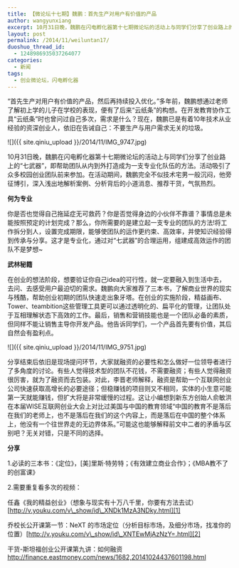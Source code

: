 ```yaml
---
title: 【微论坛十七期】魏鹏：首先生产对用户有价值的产品
author: wangyunxiang
excerpt: 10月31日晚，魏鹏在闪电孵化器第十七期微论坛的活动上与同学们分享了创业路上的“七武器”，即帮助团队从内到外打造成为一支专业化队伍的方法。活动吸引了众多校园创业团队前来参加。在活动期间，魏鹏完全不似技术宅男一般沉闷，他旁征博引，深入浅出地解析案例、分析背后的小道消息、推荐干货，气氛热烈。
layout: post
permalink: /2014/11/weiluntan17/
duoshuo_thread_id:
  - 1248986935037264077
categories:
  - 新闻
tags:
  - 创业微论坛，闪电孵化器
---
```


“首先生产对用户有价值的产品，然后再持续投入优化。”多年前，魏鹏想通过老师了解初上学的儿子在学校的表现，便有了后来“云纸条”的构想。在开发教育协作工具“云纸条”时也曾问过自己多次，需求是什么？现在，魏鹏已是有着10年技术从业经验的资深创业人，依旧在告诫自己：不要生产与用户需求无关的垃圾。

![]({{ site.qiniu_upload }}/2014/11/IMG_9747.jpg)

10月31日晚，魏鹏在闪电孵化器第十七期微论坛的活动上与同学们分享了创业路上的“七武器”，即帮助团队从内到外打造成为一支专业化队伍的方法。活动吸引了众多校园创业团队前来参加。在活动期间，魏鹏完全不似技术宅男一般沉闷，他旁征博引，深入浅出地解析案例、分析背后的小道消息、推荐干货，气氛热烈。

<strong>何为专业</strong>

你是否也觉得自己拖延症无可救药？你是否觉得身边的小伙伴不靠谱？事情总是未能按照预定的计划完成？那么，你所需要的是建立起一支专业的团队的方法!将工作拆分到人，设置完成期限，能够使团队的运作更约束、高效率，并使知识经验得到传承与分享。这才是专业化，通过对“七武器”的合理运用，组建成高效运作的团队不是梦想~

<strong>武林秘籍</strong>

在创业的想法阶段，想要验证你自己idea的可行性，就一定要融入到生活中去，去问、去感受用户最迫切的需求。魏鹏向大家推荐了三本书，了解商业世界的现实与残酷，帮助创业初期的团队快速走出象牙塔。在创业的实施阶段，精益画布、Tower、teambition这些管理工具更可以通过透明化的、扁平化的管理，让团队处于互相理解状态下高效的工作。最后，销售和营销技能也是一个团队必备的素质，但同样不能让销售主导你开发产品。他告诉同学们，一个产品首先要有价值，其后自然会有盈利点。

![]({{ site.qiniu_upload }}/2014/11/IMG_9751.jpg)

分享结束后依旧是现场提问环节，大家就融资的必要性和怎么做好一位领导者进行了多角度的讨论。有些人觉得技术型的团队不花钱，不需要融资；有些人觉得融资很厉害，就为了融资而去包装。对此，李晋老师解释，融资是帮助一个互联网创业公司快速获取高增长的必要途径；但稳赚钱的项目则又不相同，实体的小生意可能第一天就能赚钱，但扩大将是非常缓慢的过程。这让小编想到新东方创始人俞敏洪在本届WISE互联网创业大会上对比过美国与中国的教育领域“中国的教育不是落后在我们的老师上，也不是落后在我们的这个内容上，而是落后在中国的整个体系上，他没有一个往世界走的无边界体系。”可能这也能够解释前文中二者的矛盾与区别吧？无关对错，只是不同的选择。

**分享**

1.必读的三本书：《定位》，[美]里斯·特劳特；《有效建立商业合作》；《MBA教不了的创富课》

2.需要重复看多次的视频：

任鑫《我的精益创业》（想象与现实有十万八千里，你要有方法去试）[http://v.youku.com/v\_show/id\_XNDk1MzA3NDky.html][1]

乔校长公开课第一节：NeXT 的市场定位（分析目标市场，及细分市场，找准你的位置）[http://v.youku.com/v\_show/id\_XNTEwMjAzNzY=.html][2]

干货-斯坦福创业公开课第九讲：如何融资 <http://finance.eastmoney.com/news/1682,20141024437601198.html>

 [1]: http://v.youku.com/v_show/id_XNDk1MzA3NDky.html
 [2]: http://v.youku.com/v_show/id_XNTEwMjAzNzY=.html